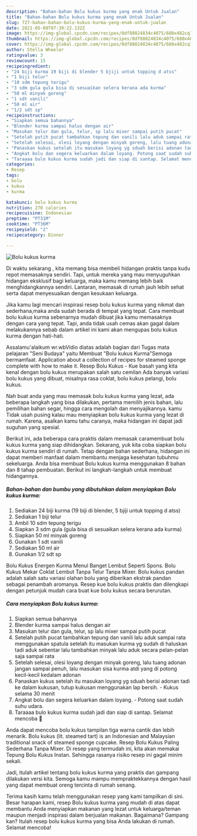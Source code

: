 ```yaml
---
description: "Bahan-bahan Bolu kukus kurma yang enak Untuk Jualan"
title: "Bahan-bahan Bolu kukus kurma yang enak Untuk Jualan"
slug: 727-bahan-bahan-bolu-kukus-kurma-yang-enak-untuk-jualan
date: 2021-05-09T07:39:22.132Z
image: https://img-global.cpcdn.com/recipes/0df88024834c4075/680x482cq70/bolu-kukus-kurma-foto-resep-utama.jpg
thumbnail: https://img-global.cpcdn.com/recipes/0df88024834c4075/680x482cq70/bolu-kukus-kurma-foto-resep-utama.jpg
cover: https://img-global.cpcdn.com/recipes/0df88024834c4075/680x482cq70/bolu-kukus-kurma-foto-resep-utama.jpg
author: Stella Wheeler
ratingvalue: 3
reviewcount: 15
recipeingredient:
- "24 biji kurma 19 biji di blender 5 bjiji untuk topping d atss"
- "1 biji telur"
- "10 sdm tepung terigu"
- "3 sdm gula gula bisa di sesuaikan selera kerana ada kurma"
- "50 ml minyak goreng"
- "1 sdt vanili"
- "50 ml air"
- "1/2 sdt sp"
recipeinstructions:
- "Siapkan semua bahannya"
- "Blender kurma sampai halus dengan air"
- "Masukan telur dan gula, telur, sp lalu mixer sampai putih pucat"
- "Setelah putih pucat tambahkan tepung dan vanili lalu aduk sampai rata menggunakan spatula setelah itu masukan kurma yg sudah di haluskan tadi aduk sebentar lalu tambahkan minyak lalu aduk secara pelan-pelan saja sampai rata"
- "Setelah selesai, olesi loyang dengan minyak goreng, lalu tuang adonan jangan sampai penuh, lalu masukan sisa kurma atdi yang di potong kecil-kecil kedalam adonan"
- "Panaskan kukus setelah itu masukan loyang yg sduah berisi adonan tadi ke dalam kukusan, tutup kukusan menggunakan lap bersih.  Kukus selama 30 menit"
- "Angkat bolu dan segera keluarkan dalam loyang. Potong saat sudah suhu udara."
- "Taraaaa bulo kukus kurma sudah jadi dan siap di santap. Selamat mencoba 🤗"
categories:
- Resep
tags:
- bolu
- kukus
- kurma

katakunci: bolu kukus kurma 
nutrition: 270 calories
recipecuisine: Indonesian
preptime: "PT31M"
cooktime: "PT36M"
recipeyield: "2"
recipecategory: Dinner

---
```



![Bolu kukus kurma](https://img-global.cpcdn.com/recipes/0df88024834c4075/680x482cq70/bolu-kukus-kurma-foto-resep-utama.jpg)

Di waktu  sekarang , kita memang bisa membeli hidangan praktis tanpa kudu repot memasaknya sendiri. Tapi, untuk mereka yang mau menyuguhkan hidangan eksklusif bagi keluarga, maka kamu memang lebih baik menghidangkannya sendiri. Lantaran, memasak di rumah jauh lebih sehat serta dapat menyesuaikan dengan kesukaan keluarga.

Jika kamu lagi mencari inspirasi resep bolu kukus kurma yang nikmat dan sederhana,maka anda sudah berada di tempat yang tepat. Cara membuat bolu kukus kurma  sebenarnya mudah dibuat jika kamu memasaknya dengan cara yang tepat. Tapi, anda tidak usah cemas akan gagal dalam melakukannya 
sebab dalam artikel ini kami akan mengupas bolu kukus kurma dengan hati-hati.  

Assalamu&#39;alaikum wr.wbVidio diatas adalah bagian dari Tugas mata pelajaran &#34;Seni Budaya&#34; yaitu Membuat &#34;Bolu kukus Kurma&#34;Semoga bermamfaat. Application about a collection of recipes for steamed sponge complete with how to make it. Resep Bolu Kukus - Kue basah yang kita kenal dengan bolu kukus merupakan salah satu cemilan Ada banyak variasi bolu kukus yang dibuat, misalnya rasa coklat, bolu kukus pelangi, bolu kukus.

Nah buat anda yang mau memasak bolu kukus kurma yang lezat, ada beberapa langkah yang bisa dilakukan, pertama memilih jenis bahan, lalu pemilihan bahan segar, hingga cara mengolah dan menyajikannya. kamu Tidak usah pusing kalau mau menyiapkan bolu kukus kurma yang lezat di rumah. Karena, asalkan kamu  tahu caranya, maka hidangan ini dapat jadi suguhan yang spesial.

Berikut ini, ada beberapa cara praktis  dalam memasak caramembuat bolu kukus kurma yang siap dihidangkan. Sekarang, yuk kita coba siapkan bolu kukus kurma sendiri di rumah. Tetap dengan bahan sederhana, hidangan ini dapat memberi manfaat dalam membantu menjaga kesehatan tubuhmu sekeluarga. Anda bisa membuat Bolu kukus kurma menggunakan 8 bahan dan 8 tahap pembuatan. Berikut ini langkah-langkah untuk membuat hidangannya.

<!--inarticleads1-->

##### Bahan-bahan dan bumbu yang dibutuhkan dalam menyiapkan Bolu kukus kurma:

1. Sediakan 24 biji kurma (19 biji di blender, 5 bjiji untuk topping d atss)
1. Sediakan 1 biji telur
1. Ambil 10 sdm tepung terigu
1. Siapkan 3 sdm gula (gula bisa di sesuaikan selera kerana ada kurma)
1. Siapkan 50 ml minyak goreng
1. Gunakan 1 sdt vanili
1. Sediakan 50 ml air
1. Gunakan 1/2 sdt sp


Bolu Kukus Energen Kurma Menul Banget Lembut Seperti Spons. Bolu Kukus Mekar Coklat Lembut Tanpa Telur Tanpa Mixer. Bolu kukus pandan adalah salah satu variasi olahan bolu yang diberikan ekstrak pandan sebagai penambah aromanya. Resep kue bolu kukus praktis dan dilengkapi dengan petunjuk mudah cara buat kue bolu kukus secara berurutan. 

<!--inarticleads2-->

##### Cara menyiapkan Bolu kukus kurma:

1. Siapkan semua bahannya
1. Blender kurma sampai halus dengan air
1. Masukan telur dan gula, telur, sp lalu mixer sampai putih pucat
1. Setelah putih pucat tambahkan tepung dan vanili lalu aduk sampai rata menggunakan spatula setelah itu masukan kurma yg sudah di haluskan tadi aduk sebentar lalu tambahkan minyak lalu aduk secara pelan-pelan saja sampai rata
1. Setelah selesai, olesi loyang dengan minyak goreng, lalu tuang adonan jangan sampai penuh, lalu masukan sisa kurma atdi yang di potong kecil-kecil kedalam adonan
1. Panaskan kukus setelah itu masukan loyang yg sduah berisi adonan tadi ke dalam kukusan, tutup kukusan menggunakan lap bersih.  - Kukus selama 30 menit
1. Angkat bolu dan segera keluarkan dalam loyang. - Potong saat sudah suhu udara.
1. Taraaaa bulo kukus kurma sudah jadi dan siap di santap. Selamat mencoba 🤗


Anda dapat mencoba bolu kukus tampilan tiga warna cantik dan lebih menarik. Bolu kukus (lit. steamed tart) is an Indonesian and Malaysian traditional snack of steamed sponge cupcake. Resep Bolu Kukus Paling Sederhana Tanpa Mixer. Di resep yang termudah ini, kita akan memakai Tepung Bolu Kukus Instan. Sehingga rasanya risiko resep ini gagal minim sekali. 

Jadi, itulah artikel tentang  bolu kukus kurma  yang praktis dan gampang dilakukan versi kita. Semoga kamu mampu mempraktekkannya dengan hasil yang dapat membuat oreng tercinta di rumah senang. 

Terima kasih kamu telah menggunakan resep yang kami tampilkan di sini. Besar harapan kami, resep  Bolu kukus kurma yang mudah di atas dapat membantu Anda menyiapkan makanan yang lezat untuk keluarga/teman maupun menjadi inspirasi dalam berjualan makanan. Bagaimana? Gampang kan? Itulah resep bolu kukus kurma yang bisa Anda lakukan di rumah. Selamat mencoba!

